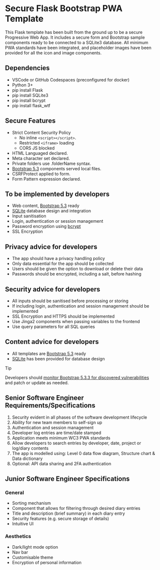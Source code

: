 # Secure Flask Bootstrap PWA Template

This Flask template has been built from the ground up to be a secure Progressive Web App. It includes a secure form and Bootstrap sample components ready to be connected to a SQLite3 database. All minimum PWA standards have been integrated, and placeholder images have been provided for all the icon and image components.

## Dependencies

- VSCode or GitHub Codespaces (preconfigured for docker)
- Python 3+
- pip install Flask
- pip install SQLite3
- pip install bcrypt
- pip install flask_wtf

## Secure Features

- Strict Content Security Policy
  - No inline `<script></script>`.
  - Restricted `<iframe>` loading
  - CORS JS blocked
- HTML Languaged declared.
- Meta character set declared.
- Private folders use .folderName syntax.
- [Bootstrap 5.3](https://getbootstrap.com/) components served local files.
- CSRFProtect applied to form.
- Form Pattern expression declared.

## To be implemented by developers

- Web content, [Bootstrap 5.3](https://getbootstrap.com/) ready
- [SQLite](https://docs.python.org/3/library/sqlite3.html) database design and integration
- Input sanitisation
- Login, authentication or session management
- Password encryption using [bcrypt](https://pypi.org/project/bcrypt/)
- SSL Encryption

## Privacy advice for developers

- The app should have a privacy handling policy
- Only data essential for the app should be collected
- Users should be given the option to download or delete their data
- Passwords should be encrypted, including a salt, before hashing

## Security advice for developers

- All inputs should be sanitised before processing or storing
- If including login, authentication and session management should be implemented
- SSL Encryption and HTTPS should be implemented
- Use Jinga2 components when passing variables to the frontend
- Use query parameters for all SQL queries

## Content advice for developers

- All templates are [Bootstrap 5.3](https://getbootstrap.com/) ready
- [SQLite](https://docs.python.org/3/library/sqlite3.html) has been provided for database design

> [!TIP]
> Developers should [monitor Bootstrap 5.3.3 for discovered vulnerabilities](https://security.snyk.io/package/npm/bootstrap) and patch or update as needed.

## Senior Software Engineer Requirements/Specifications

1. Security evident in all phases of the software development lifecycle
2. Ability for new team members to self-sign up
3. Authentication and session management
4. Developer log entries are time/date stamped
5. Application meets minimum WC3 PWA standards
6. Allow developers to search entries by developer, date, project or log/diary contents
7. The app is modelled using: Level 0 data flow diagram, Structure chart & Data dictionary
8. Optional: API data sharing and 2FA authentication

## Junior Software Engineer Specifications

### General

- Sorting mechanism
- Component that allows for filtering through desired diary entries
- Title and description (brief summary) in each diary entry
- Security features (e.g. secure storage of details)
- Intuitive UI

### Aesthetics

- Dark/light mode option
- Nav bar
- Customisable theme
- Encryption of personal information
